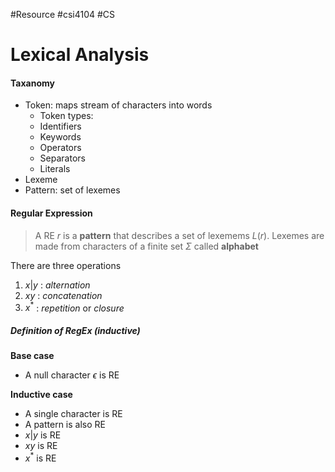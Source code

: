#Resource #csi4104 #CS
# Lexical Analysis

#### Taxanomy

* Token: maps stream of characters into words
	* Token types:
	* Identifiers
	* Keywords
	* Operators
	* Separators
	* Literals
* Lexeme
* Pattern: set of lexemes


#### Regular Expression

> A RE $r$ is a **pattern** that describes a set of lexemems $L(r)$. Lexemes are made from characters of a finite set $\Sigma$ called **alphabet**

There are three operations
1. $x | y$ : _alternation_
2. $xy$ : _concatenation_
3. $x^*$ : _repetition_ or _closure_

##### Definition of RegEx (inductive)

**Base case**
* A null character $\epsilon$ is RE

**Inductive case**
* A single character is RE
* A pattern is also RE
* $x|y$ is RE
* $xy$ is RE
* $x^*$ is RE
